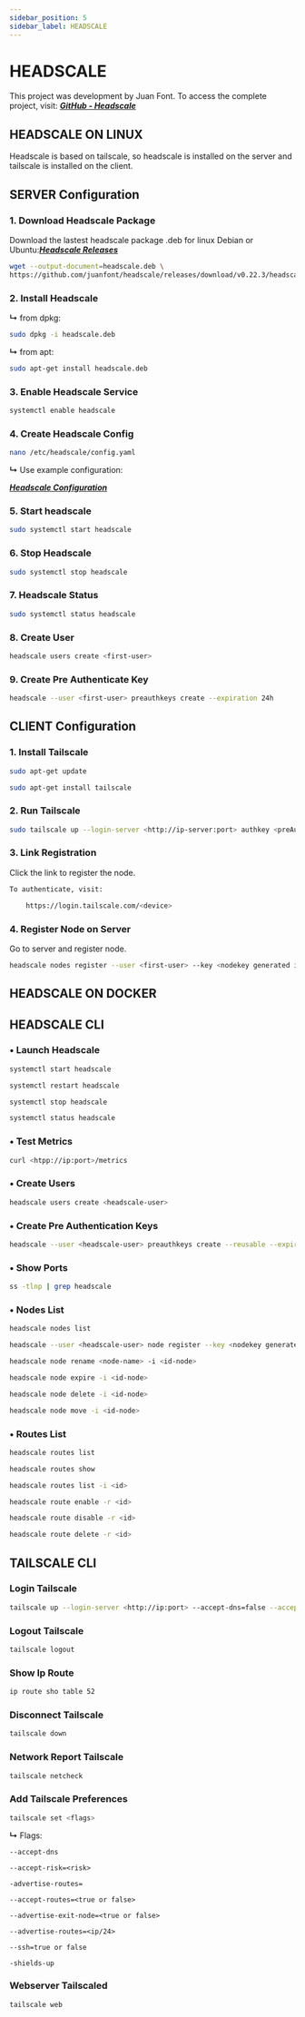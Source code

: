```yaml
---
sidebar_position: 5
sidebar_label: HEADSCALE
---
```


# HEADSCALE
This project was development by Juan Font. To access the complete project, visit: [***GitHub - Headscale***](https://github.com/juanfont/headscale)

## HEADSCALE ON LINUX
Headscale is based on tailscale, so headscale is installed on the server and tailscale is installed on the client.

## **SERVER Configuration**

### 1. Download Headscale Package
Download the lastest headscale package .deb for linux Debian or Ubuntu:[***Headscale Releases***](https://github.com/juanfont/headscale/releases)

```bash
wget --output-document=headscale.deb \
https://github.com/juanfont/headscale/releases/download/v0.22.3/headscale_0.22.3_linux_amd64.deb
```

### 2. Install Headscale

**↳** from dpkg:
```bash
sudo dpkg -i headscale.deb
```
**↳** from apt:
```bash
sudo apt-get install headscale.deb
```

### 3. Enable Headscale Service

```bash
systemctl enable headscale
```

### 4. Create Headscale Config

```bash
nano /etc/headscale/config.yaml
```

**↳** Use example configuration:  

[***Headscale Configuration***](../../docs/configurations/config-example.yaml)

### 5. Start headscale

```bash
sudo systemctl start headscale
```

### 6. Stop Headscale

```bash
sudo systemctl stop headscale
```

### 7. Headscale Status

```bash
sudo systemctl status headscale
```

### 8. Create User

```bash
headscale users create <first-user>
```

### 9. Create Pre Authenticate Key

```bash
headscale --user <first-user> preauthkeys create --expiration 24h
```

## **CLIENT Configuration**

### 1. Install Tailscale

```bash
sudo apt-get update
```

```bash
sudo apt-get install tailscale
```

### 2. Run Tailscale 

```bash
sudo tailscale up --login-server <http://ip-server:port> authkey <preAuthKey> --accept-routes=true --accept-dns=false --advertise-routes=<ip/24>
```

### 3. Link Registration
Click the link to register the node.

```bash
To authenticate, visit:

	https://login.tailscale.com/<device>
```

### 4. Register Node on Server
Go to server and register node.

```bash
headscale nodes register --user <first-user> --key <nodekey generated in login tailscale>
```

## HEADSCALE ON DOCKER


## **HEADSCALE CLI**

### • Launch Headscale

```bash
systemctl start headscale
```

```bash
systemctl restart headscale
```

```bash
systemctl stop headscale
```

```bash
systemctl status headscale
```

### • Test Metrics

```bash
curl <htpp://ip:port>/metrics
```

### • Create Users

```bash
headscale users create <headscale-user>
```

### • Create Pre Authentication Keys

```bash
headscale --user <headscale-user> preauthkeys create --reusable --expiration <time-key>
```

### • Show Ports

```bash
ss -tlnp | grep headscale
```

### • Nodes List

```bash
headscale nodes list
```

```bash
headscale --user <headscale-user> node register --key <nodekey generated in login tailscale>
```


```bash
headscale node rename <node-name> -i <id-node>
```

```bash
headscale node expire -i <id-node>
```

```bash
headscale node delete -i <id-node>
```

```bash
headscale node move -i <id-node>
```

### • Routes List

```bash
headscale routes list
```

```bash
headscale routes show
```

```bash
headscale routes list -i <id>
```

```bash
headscale route enable -r <id>
```

```bash
headscale route disable -r <id>
```

```bash
headscale route delete -r <id>
```

## **TAILSCALE CLI**

### Login Tailscale

```bash
tailscale up --login-server <http://ip:port> --accept-dns=false --accept-routes=true --advertise-routes=<ip/24>
```

### Logout Tailscale

```bash
tailscale logout
```

### Show Ip Route

```bash
ip route sho table 52
```

### Disconnect Tailscale

```bash
tailscale down
```

### Network Report Tailscale

```bash
tailscale netcheck
```

### Add Tailscale Preferences

```bash
tailscale set <flags>
```

**↳** Flags:  

`--accept-dns`

`--accept-risk=<risk>`

`-advertise-routes=`

`--accept-routes=<true or false>`

`--advertise-exit-node=<true or false>`

`--advertise-routes=<ip/24>`

`--ssh=true or false`

`-shields-up`

### Webserver Tailscaled

```bash
tailscale web
```
